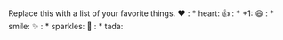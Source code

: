 Replace this with a list of your favorite things.
❤️ 	: * heart:
👍 	: * +1:
😄 	: * smile:
✨ 	: * sparkles:
🎉 	: * tada:
